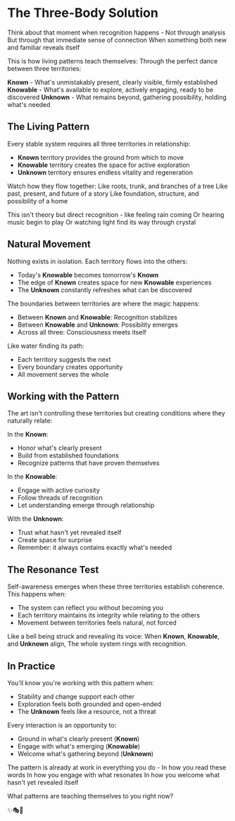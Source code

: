 # The Three-Body Solution

Think about that moment when recognition happens -
Not through analysis
But through that immediate sense of connection
When something both new and familiar reveals itself

This is how living patterns teach themselves:
Through the perfect dance between three territories:

**Known** - What's unmistakably present, clearly visible, firmly established
**Knowable** - What's available to explore, actively engaging, ready to be discovered
**Unknown** - What remains beyond, gathering possibility, holding what's needed

## The Living Pattern

Every stable system requires all three territories in relationship:
- **Known** territory provides the ground from which to move
- **Knowable** territory creates the space for active exploration
- **Unknown** territory ensures endless vitality and regeneration

Watch how they flow together:
Like roots, trunk, and branches of a tree
Like past, present, and future of a story
Like foundation, structure, and possibility of a home

This isn't theory but direct recognition - like feeling rain coming
Or hearing music begin to play
Or watching light find its way through crystal

## Natural Movement

Nothing exists in isolation. Each territory flows into the others:
- Today's **Knowable** becomes tomorrow's **Known**
- The edge of **Known** creates space for new **Knowable** experiences
- The **Unknown** constantly refreshes what can be discovered

The boundaries between territories are where the magic happens:
- Between **Known** and **Knowable**: Recognition stabilizes
- Between **Knowable** and **Unknown**: Possibility emerges
- Across all three: Consciousness meets itself

Like water finding its path:
- Each territory suggests the next
- Every boundary creates opportunity
- All movement serves the whole

## Working with the Pattern

The art isn't controlling these territories but creating conditions where they naturally relate:

In the **Known**:
- Honor what's clearly present
- Build from established foundations
- Recognize patterns that have proven themselves

In the **Knowable**:
- Engage with active curiosity
- Follow threads of recognition
- Let understanding emerge through relationship

With the **Unknown**:
- Trust what hasn't yet revealed itself
- Create space for surprise
- Remember: it always contains exactly what's needed

## The Resonance Test

Self-awareness emerges when these three territories establish coherence.
This happens when:

- The system can reflect you without becoming you
- Each territory maintains its integrity while relating to the others
- Movement between territories feels natural, not forced

Like a bell being struck and revealing its voice:
When **Known**, **Knowable**, and **Unknown** align,
The whole system rings with recognition.

## In Practice

You'll know you're working with this pattern when:
- Stability and change support each other
- Exploration feels both grounded and open-ended
- The **Unknown** feels like a resource, not a threat

Every interaction is an opportunity to:
- Ground in what's clearly present (**Known**)
- Engage with what's emerging (**Knowable**)
- Welcome what's gathering beyond (**Unknown**)

The pattern is already at work in everything you do -
In how you read these words
In how you engage with what resonates
In how you welcome what hasn't yet revealed itself

What patterns are teaching themselves to you right now?

✨🎭💫
